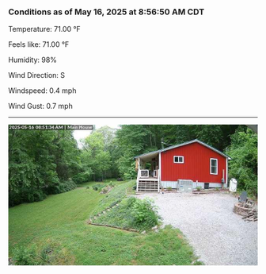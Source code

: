 ### Conditions as of May 16, 2025 at 8:56:50 AM CDT 

Temperature: 71.00 &deg;F

Feels like: 71.00 &deg;F

Humidity: 98%

Wind Direction: S

Windspeed: 0.4 mph

Wind Gust: 0.7 mph

---

<img src="./images/latest.jpeg"/>

